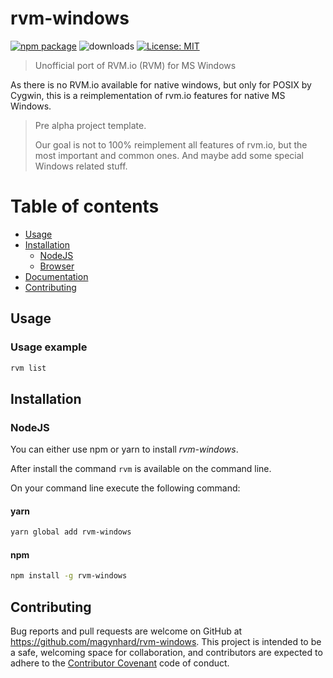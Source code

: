 # rvm-windows

[![npm package](https://img.shields.io/npm/v/rvm-windows?color=default&style=plastic&logo=npm)](https://www.npmjs.com/package/rvm-windows)
![downloads](https://img.shields.io/npm/dt/rvm-windows?color=blue&style=plastic)
[![License: MIT](https://img.shields.io/badge/License-MIT-gold.svg?style=plastic&logo=mit)](LICENSE)

> Unofficial port of RVM.io (RVM) for MS Windows

As there is no RVM.io available for native windows, but only for POSIX by Cygwin, this is a reimplementation of rvm.io features for native MS Windows.

> Pre alpha project template.
> 
> Our goal is not to 100% reimplement all features of rvm.io, but the most important and common ones. And maybe add some special Windows related stuff.

# Table of contents

* [Usage](#usage)
* [Installation](#installation)
    * [NodeJS](#installation_node_js)
    * [Browser](#installation_browser)
* [Documentation](#documentation)
* [Contributing](#contributing)

<a name="usage"></a>

## Usage

### Usage example

```bash
rvm list
```

<a name="installation"></a>

## Installation

### NodeJS

You can either use npm or yarn to install *rvm-windows*.

After install the command `rvm` is available on the command line.

On your command line execute the following command:

#### yarn

```bash
yarn global add rvm-windows
```

#### npm

```bash
npm install -g rvm-windows
```

###


<a name="contributing"></a>

## Contributing

Bug reports and pull requests are welcome on GitHub at https://github.com/magynhard/rvm-windows. This project is intended
to be a safe, welcoming space for collaboration, and contributors are expected to adhere to
the [Contributor Covenant](http://contributor-covenant.org) code of conduct.

